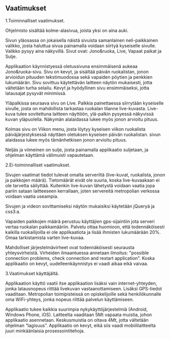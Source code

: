 ## Vaatimukset 
1.Toiminnalliset vaatimukset.

Ohjelmisto sisältää kolme-alasivua, joista yksi on aina auki.

Sivun yläosassa on jokaisella näistä sivuista samanlainen neli-paikkainen valikko, josta haluttua sivua painamalla voidaan siirtyä kyseiselle sivulle. Valikko pysyy aina näkyvillä. Sivut ovat: Jono&ruoka, Live, Vapaat paikat ja Sulje.

Applikaation käynnistyessä oletussivuna ensimmäisenä aukeaa Jono&ruoka-sivu. Sivu on kevyt, ja sisältää päivän ruokalistan, jonon arvioidun pituuden tekstimuodossa sekä vapaiden pöytien ja penkkien lukumäärän. Sivu sovittuu käytettävän laitteen näytön mukaisesti, jotta vältetään turha selailu. Kevyt ja hyödyllinen sivu ensimmäiseksi, jotta latausajat pysyvät minimissä.

Yläpalkissa seuraava sivu on Live. Palkkia painettaessa siirrytään kyseiselle sivulle, josta on mahdollista tarkastaa ruokalan tilanne live-kuvasta. Live-kuva tulee sovitettuna laitteen näyttöön, ylä-palkin pysyessä näkyvissä kuvan yläpuolella. Näkymän alalaidassa lukee myös jonon arvioitu pituus.

Kolmas sivu on Viikon menu, josta löytyy kyseisen viikon ruokalista päiväjärjestyksessä näyttäen oletuksen kyseisen päivän ruokalistan. sivun alaidassa lukee myös tämänhetkisen jonon arvioitu pituus.

Neljäs ja viimeinen on sulje, josta painamalla applikaatio suljetaan, ja ohjelman käyttämä välimuisti vapautetaan.

2.Ei-toiminnalliset vaatimukset.

Sivujen vaatimat tiedot tulevat omalta serveriltä (live-kuvat, ruokalista, jonon ja paikkojen määrä). Tietomäärät eivät ole suuria, koska live-kuvaakaan ei ole tarvetta säilyttää. Kuitenkin live-kuvan lähetystä voidaan vaatia jopa pariin sataan laitteeseen kerrallaan, joten servereitä metropolian verkossa voidaan vaatia useampia.

Sivujen ja videon sovittamiseksi näytön mukaisiksi käytetään jQueryä ja css3:a.

Vapaiden paikkojen määrä perustuu käyttäjien gps-sijaintiin jota serveri vertaa ruokalan paikkamääriin. Palvelu ottaa huomioon, että todennäköisesti kaikilla ruokailijoilla ei ole applikaatiota ja lisää ihmisten lukumäärään 20%. Omaa tarkistamista varten live-kuvaa.

Mahdolliset järjestelmävirheet ovat todennäköisesti seurausta yhteysvirheistä. Virheiden ilmaantuessa annetaan ilmoitus: "possible connection problems, check connection and restart application". Koska applikaatio on kevyt, uudelleenkäynnistys ei vaadi aikaa eikä vaivaa.

3.Vaatimukset käyttäjältä.

Applikaation käyttö vaatii itse applikaation lisäksi vain internet-yhteyden, jonka latausnopeus riittää livekuvan vastaanottamiseen. Lisäksi GPS-tiedot vaaditaan. Metropolian toimipisteissä on opiskelijoille sekä henkilökunnalle oma WiFi-yhteys, jonka nopeus riittää palvelun käyttämiseen.

Applikaatio tukee kaikkia suurimpia nykykäyttöjärjestelmiä (Android, Windows Phone, iOS).
Laitteelta vaaditaan 5Mt vapaata muistia, johon applikaatio asennetaan. Keskusmuistia on oltava 4Mt, jotta vältetään ohjelman “lagisuus”.
Applikaatio on kevyt, eikä siis vaadi mobiililaitteelta juuri minkäänlaisia prosessointitehoja.

